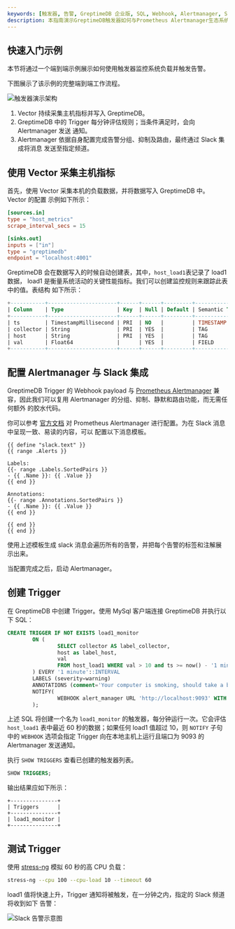 ```yaml
---
keywords: [触发器, 告警, GreptimeDB 企业版, SQL, Webhook, Alertmanager, Slack]
description: 本指南演示GreptimeDB触发器如何与Prometheus Alertmanager生态系统无缝集成，实现监控和告警功能。
---
```


## 快速入门示例

本节将通过一个端到端示例展示如何使用触发器监控系统负载并触发告警。

下图展示了该示例的完整端到端工作流程。

![触发器演示架构](/trigger-demo-architecture.png)

1. Vector 持续采集主机指标并写入 GreptimeDB。
2. GreptimeDB 中的 Trigger 每分钟评估规则；当条件满足时，会向 Alertmanager 发送
    通知。
3. Alertmanager 依据自身配置完成告警分组、抑制及路由，最终通过 Slack 集成将消息
    发送至指定频道。

## 使用 Vector 采集主机指标

首先，使用 Vector 采集本机的负载数据，并将数据写入 GreptimeDB 中。Vector 的配置
示例如下所示：

```toml
[sources.in]
type = "host_metrics"
scrape_interval_secs = 15

[sinks.out]
inputs = ["in"]
type = "greptimedb"
endpoint = "localhost:4001"
```

GreptimeDB 会在数据写入的时候自动创建表，其中，`host_load1`表记录了 load1 数据，
load1 是衡量系统活动的关键性能指标。我们可以创建监控规则来跟踪此表中的值。表结构
如下所示：

```sql
+-----------+----------------------+------+------+---------+---------------+
| Column    | Type                 | Key  | Null | Default | Semantic Type |
+-----------+----------------------+------+------+---------+---------------+
| ts        | TimestampMillisecond | PRI  | NO   |         | TIMESTAMP     |
| collector | String               | PRI  | YES  |         | TAG           |
| host      | String               | PRI  | YES  |         | TAG           |
| val       | Float64              |      | YES  |         | FIELD         |
+-----------+----------------------+------+------+---------+---------------+
```

## 配置 Alertmanager 与 Slack 集成

GreptimeDB Trigger 的 Webhook payload 与 [Prometheus Alertmanager](https://prometheus.io/docs/alerting/latest/alertmanager/)
兼容，因此我们可以复用 Alertmanager 的分组、抑制、静默和路由功能，而无需任何额外
的胶水代码。

你可以参考 [官方文档](https://prometheus.io/docs/alerting/latest/configuration/)
对 Prometheus Alertmanager 进行配置。为在 Slack 消息中呈现一致、易读的内容，可以
配置以下消息模板。

```text
{{ define "slack.text" }}
{{ range .Alerts }}

Labels:
{{- range .Labels.SortedPairs }}
- {{ .Name }}: {{ .Value }}
{{ end }}

Annotations:
{{- range .Annotations.SortedPairs }}
- {{ .Name }}: {{ .Value }}
{{ end }}

{{ end }}
{{ end }}
```

使用上述模板生成 slack 消息会遍历所有的告警，并把每个告警的标签和注解展示出来。

当配置完成之后，启动 Alertmanager。

## 创建 Trigger

在 GreptimeDB 中创建 Trigger。使用 MySql 客户端连接 GreptimeDB 并执行以下 SQL：

```sql
CREATE TRIGGER IF NOT EXISTS load1_monitor
        ON (
                SELECT collector AS label_collector,
                host as label_host,
                val
                FROM host_load1 WHERE val > 10 and ts >= now() - '1 minutes'::INTERVAL
        ) EVERY '1 minute'::INTERVAL
        LABELS (severity=warning)
        ANNOTATIONS (comment='Your computer is smoking, should take a break.')
        NOTIFY(
                WEBHOOK alert_manager URL 'http://localhost:9093' WITH (timeout="1m")
        );
```

上述 SQL 将创建一个名为 `load1_monitor` 的触发器，每分钟运行一次。它会评估 `host_load1`
表中最近 60 秒的数据；如果任何 load1 值超过 10，则 `NOTIFY` 子句中的 `WEBHOOK`
选项会指定 Trigger 向在本地主机上运行且端口为 9093 的 Alertmanager 发送通知。

执行 `SHOW TRIGGERS` 查看已创建的触发器列表。

```sql
SHOW TRIGGERS;
```

输出结果应如下所示：

```text
+---------------+
| Triggers      |
+---------------+
| load1_monitor |
+---------------+
```

## 测试 Trigger

使用 [stress-ng](https://github.com/ColinIanKing/stress-ng) 模拟 60 秒的高 CPU 负载：

```bash
stress-ng --cpu 100 --cpu-load 10 --timeout 60
```

load1 值将快速上升，Trigger 通知将被触发，在一分钟之内，指定的 Slack 频道将收到如下
告警：

![Slack 告警示意图](/trigger-slack-alert.png)
